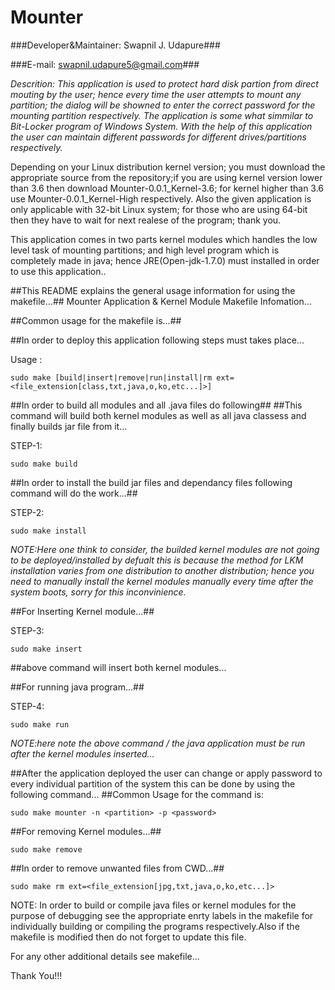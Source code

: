 Mounter
=======


###Developer&Maintainer: Swapnil J. Udapure###


###E-mail: swapnil.udapure5@gmail.com###


*Descrition: This application is used to protect hard disk partion from direct mouting by the user; hence every time the user attempts to mount any partition; the dialog will be showned to enter the correct password for the mounting partition respectively. The application is some what simmilar to Bit-Locker program of Windows System. With the help of this application the user can maintain different passwords for different drives/partitions respectively.*


Depending on your Linux distribution kernel version; you must download the appropriate source from the repository;if you are using kernel version lower than 3.6 then download Mounter-0.0.1_Kernel-3.6; for kernel higher than 3.6 use Mounter-0.0.1_Kernel-High respectively.
Also the given application is only applicable with 32-bit Linux system; for those who are using 64-bit then they have to wait for next realese of the program; thank you.


This application comes in two parts kernel modules which handles the low level task of mounting partitions; and high level program which is completely made in java; hence JRE(Open-jdk-1.7.0) must installed in order to use this application.. 
 
##This README explains the general usage information for using the makefile...##
Mounter Application & Kernel Module Makefile Infomation...


##Common usage for the makefile is...##

##In order to deploy this application following steps must takes place...

Usage : 

    sudo make [build|insert|remove|run|install|rm ext=<file_extension[class,txt,java,o,ko,etc...]>]

##In order to build all modules and all .java files do following##
##This command will build both kernel modules as well as all java classess and finally builds jar file from it...

STEP-1: 

    sudo make build

##In order to install the build jar files and dependancy files following command will do the work...##

STEP-2: 

    sudo make install

*NOTE:Here one think to consider, the builded kernel modules are not going to be deployed/installed by defualt this is because the method for LKM installation varies from one distribution to another distribution; hence you need to manually install the kernel modules manually every time after the system boots, sorry for this inconvinience.*

##For Inserting Kernel module...##

STEP-3: 

    sudo make insert

##above command will insert both kernel modules...

##For running java program...##

STEP-4: 

    sudo make run


*NOTE:here note the above command / the java application must be run after the kernel modules inserted...*


##After the application deployed the user can change or apply password to every individual partition of the system this can be done by using the following command...
##Common Usage for the command is:

    sudo make mounter -n <partition> -p <password>

##For removing Kernel modules...##

    sudo make remove

##In order to remove unwanted files from CWD...##

    sudo make rm ext=<file_extension[jpg,txt,java,o,ko,etc...]>

NOTE: In order to build or compile java files or kernel modules for the purpose of debugging see the appropriate enrty labels in the makefile
for individually building or compiling the programs respectively.Also if the makefile is modified then do not forget to update this file.

For any other additional details see makefile...

Thank You!!!
